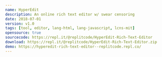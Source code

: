 ```yaml
---
name: HyperEdit 
description: An online rich text editor w/ swear censoring
date: 2018-07-01
version: v1.0
tags: [tool, editor, lang-html, lang-javascript, lcns-mit]
opensource: true
sourcecode: https://repl.it/@replitcode/HyperEdit-Rich-Text-Editor
download: https://repl.it/@replitcode/HyperEdit-Rich-Text-Editor.zip
demo: https://hyperedit-rich-text-editor--replitcode.repl.co/
---
```

